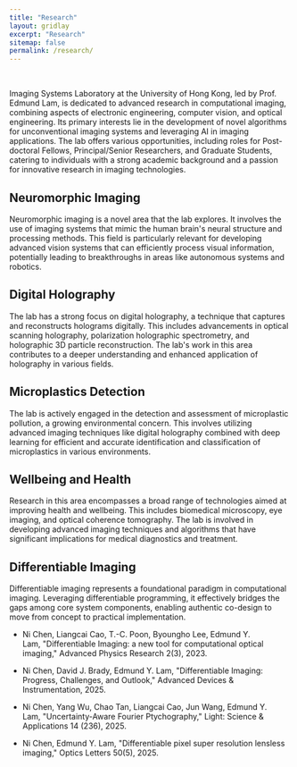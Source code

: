 ```yaml
---
title: "Research"
layout: gridlay
excerpt: "Research"
sitemap: false
permalink: /research/
---
```


<!-- ![]({{ site.url }}{{ site.baseurl }}/assets/images/research/work_summary.png){: style="float:middle; border: 10px; display: block; margin-left: auto; margin-right: auto; width:60%; border-radius: 0;"}  -->


<br>

Imaging Systems Laboratory at the University of Hong Kong, led by Prof. Edmund Lam, is dedicated to advanced research in computational imaging, combining aspects of electronic engineering, computer vision, and optical engineering. Its primary interests lie in the development of novel algorithms for unconventional imaging systems and leveraging AI in imaging applications. The lab offers various opportunities, including roles for Post-doctoral Fellows, Principal/Senior Researchers, and Graduate Students, catering to individuals with a strong academic background and a passion for innovative research in imaging technologies.



## Neuromorphic Imaging

Neuromorphic imaging is a novel area that the lab explores. It involves the use of imaging systems that mimic the human brain's neural structure and processing methods. This field is particularly relevant for developing advanced vision systems that can efficiently process visual information, potentially leading to breakthroughs in areas like autonomous systems and robotics.


## Digital Holography

The lab has a strong focus on digital holography, a technique that captures and reconstructs holograms digitally. This includes advancements in optical scanning holography, polarization holographic spectrometry, and holographic 3D particle reconstruction. The lab's work in this area contributes to a deeper understanding and enhanced application of holography in various fields.


## Microplastics Detection

The lab is actively engaged in the detection and assessment of microplastic pollution, a growing environmental concern. This involves utilizing advanced imaging techniques like digital holography combined with deep learning for efficient and accurate identification and classification of microplastics in various environments.


## Wellbeing and Health

Research in this area encompasses a broad range of technologies aimed at improving health and wellbeing. This includes biomedical microscopy, eye imaging, and optical coherence tomography. The lab is involved in developing advanced imaging techniques and algorithms that have significant implications for medical diagnostics and treatment.


## Differentiable Imaging

Differentiable imaging represents a foundational paradigm in computational imaging. Leveraging differentiable programming, it effectively bridges the gaps among core system components, enabling authentic co-design to move from concept to practical implementation.

- Ni Chen, Liangcai Cao, T.-C. Poon, Byoungho Lee, Edmund Y. Lam, "Differentiable Imaging: a new tool for computational optical imaging," Advanced Physics Research 2(3), 2023.

- Ni Chen, David J. Brady, Edmund Y. Lam, "Differentiable Imaging: Progress, Challenges, and Outlook," Advanced Devices & Instrumentation, 2025.

- Ni Chen, Yang Wu, Chao Tan, Liangcai Cao, Jun Wang, Edmund Y. Lam, "Uncertainty-Aware Fourier Ptychography," Light: Science & Applications 14 (236), 2025. 

- Ni Chen, Edmund Y. Lam, "Differentiable pixel super resolution lensless imaging," Optics Letters 50(5), 2025.

  